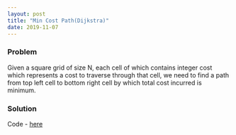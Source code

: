```yaml
---
layout: post
title: "Min Cost Path(Dijkstra)"
date: 2019-11-07
---
```


### Problem
Given a square grid of size N, each cell of which contains integer cost which represents a cost to traverse through that cell, we need to find a path from top left cell to bottom right cell by which total cost incurred is minimum.

### Solution
Code - [here](/code/) 
